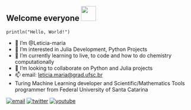 ## Welcome everyone <img src="https://media.giphy.com/media/hvRJCLFzcasrR4ia7z/giphy.gif" width="40px">

```julia:./ex11
println("Hello, World!")
```

- 👋 I’m @Leticia-maria
- 👀 I’m interested in Julia Development, Python Projects
- 🌱 I’m currently learning to live, to code and how to do chemistry computationally
- 💞️ I’m looking to collaborate on Python and Julia projects
- 📫 email: leticia.maria@grad.ufsc.br
- Turing Machine Learning developer and Scientific/Mathematics Tools programmer from Federal University of Santa Catarina


<p align="left">
  <a href="mailto:leticiapequeno30@gmail.com"><img src="https://img.icons8.com/color/96/000000/gmail.png" alt="email"/></a>
  <a href="https://twitter.com/LetciaMariaPeq1"><img src="https://img.icons8.com/color/96/000000/twitter-squared.png" alt="twitter"/></a>
  <a href="https://www.youtube.com/channel/UCjGH-n0jtFDtaWAfC0LEE6w"><img src="https://img.icons8.com/color/96/000000/youtube.png" alt="youtube"/></a>
</p>


<!---
Leticia-maria/Leticia-maria is a ✨ special ✨ repository because its `README.md` (this file) appears on your GitHub profile.
You can click the Preview link to take a look at your changes.
--->
